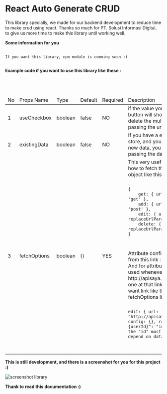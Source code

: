 # React Auto Generate CRUD

This library specially, we made for our backend development to reduce time to make crud using react. Thanks so much for PT. Solusi Informasi Digital, to give us more time to make this library until working well.

<b>Some information for you</b>

<pre>
    <code>
If you want this library, npm module is comming soon :)
    </code>
</pre>

<b>Example code if you want to use this library like these :</b>

<pre>
    <code>
<BaseTable
existingData={false}
fetchOptions={{ get: { url: "https://jsonplaceholder.typicode.com/posts/" } }}
tableOptions={{ btnAddNew: true, btnEdit: true, columns: [{ title: "Judul", objName: "title", canBeSort: true}, { title: "Deskripsi", objName: "body", canBeSort: true }]}}
/>
    </code>
</pre>

<table>
    <thead>
        <tr>
            <td>No</td>
            <td>Props Name</td>
            <td>Type</td>
            <td>Default</td>
            <td>Required</td>
            <td>Description</td>
        </tr>
    </thead>
    <tbody>
        <tr>
            <td>1</td>
            <td>useCheckbox</td>
            <td>boolean</td> 
            <td>false</td>
            <td>NO</td>
            <td>if the value you set to true, the checkbox button will show in the table, so you can delete the multiple data in view, and just passing the url for delete data
            </td>
        </tr>
        <tr>
            <td>2</td>
            <td>existingData</td>
            <td>boolean</td>
            <td>false</td>
            <td>NO</td>
            <td>If you have a existing data from another store, and you dont want to the table fetch new data, you can set the value to true, and passing the data in propsName data</td>
        </tr>
        <tr>
            <td>3</td>
            <td>fetchOptions</td>
            <td>boolean</td>
            <td>{}</td>
            <td>YES</td>
            <td>
            This very usefully for the component know, how to fetch the data from. The example object like this :
            <pre>
            <code>
{
    get: { url: "", config: {}, method: 'get' },
    add: { url: "", config: {}, method: 'post' },
    edit: { url: "", config: {}, replaceUrlParameter: { "{id}": "id" } },
    delete: { url: "", config: {}, replaceUrlParameter: { "{id}": "id" } }
}
            </code>
            </pre>
            Attribute config at the top, you can check from this link : https://github.com/axios/axios. And for attribute replaceUrlParameter, this used whenever you have a link EDIT like this: http://apisaya.com/api/v1/user/1, Number one at that link is the userid, you can so if you want link like that, you just throw it into  edit fetchOptions like this :
            <pre>
                <code>
edit: { url: "http://apisaya.com/api/v1/user/{userId}", config: {}, replaceUrlParameter: { "{userId}": "id" } }
the "id" must be the real object name, depend on data get from the api
                </code>
            </pre>
            </td>
        </tr>
    </tbody>
</table>

<b>This is still development, and there is a screenshot for you for this project :)</b>

<img src="https://image.ibb.co/dCJH68/screen_shot.png" alt="screenshot library" />

<b>Thank to read this documentation :)</b>